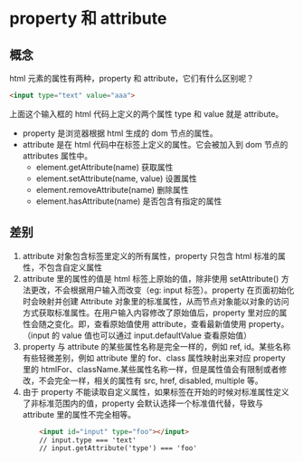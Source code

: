 # property 和 attribute

## 概念

html 元素的属性有两种，property 和 attribute，它们有什么区别呢？

```html
<input type="text" value="aaa">
```

上面这个输入框的 html 代码上定义的两个属性 type 和 value 就是 attribute。

* property 是浏览器根据 html 生成的 dom 节点的属性。
* attribute 是在 html 代码中在标签上定义的属性。它会被加入到 dom 节点的 attributes 属性中。
    * element.getAttribute(name) 获取属性
    * element.setAttribute(name, value) 设置属性
    * element.removeAttribute(name) 删除属性
    * element.hasAttribute(name) 是否包含有指定的属性

## 差别

1. attribute 对象包含标签里定义的所有属性，property 只包含 html 标准的属性，不包含自定义属性
2. attribute 里的属性的值是 html 标签上原始的值，除非使用 setAttribute() 方法更改，不会根据用户输入而改变（eg: input 标签）。property 在页面初始化时会映射并创建 Attribute 对象里的标准属性，从而节点对象能以对象的访问方式获取标准属性。在用户输入内容修改了原始值后，property 里对应的属性会随之变化。即，查看原始值使用 attribute，查看最新值使用 property。（input 的 value 值也可以通过 input.defaultValue 查看原始值）
3. property 与 attribute 的某些属性名称是完全一样的，例如 ref, id。某些名称有些轻微差别，例如 attribute 里的 for、class 属性映射出来对应 property 里的 htmlFor、className.某些属性名称一样，但是属性值会有限制或者修改，不会完全一样，相关的属性有 src, href, disabled, multiple 等。
4. 由于 property 不能读取自定义属性，如果标签在开始的时候对标准属性定义了非标准范围内的值，property 会默认选择一个标准值代替，导致与 attribute 里的属性不完全相等。
    ```html
        <input id="input" type="foo"></input>
        // input.type === 'text'
        // input.getAttribute('type') === 'foo'
    ```

